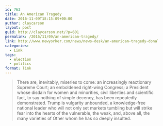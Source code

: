 ```yaml
---
id: 763
title: An American Tragedy
date: 2016-11-09T18:15:09+00:00
author: claycarson
layout: post
guid: http://claycarson.net/?p=601
permalink: /2016/11/09/an-american-tragedy/
link: http://www.newyorker.com/news/news-desk/an-american-tragedy-donald-trump
categories:
  - Link
tags:
  - election
  - politics
format: link
---
```

> There are, inevitably, miseries to come: an increasingly reactionary Supreme Court; an emboldened right-wing Congress; a President whose disdain for women and minorities, civil liberties and scientific fact, to say nothing of simple decency, has been repeatedly demonstrated. Trump is vulgarity unbounded, a knowledge-free national leader who will not only set markets tumbling but will strike fear into the hearts of the vulnerable, the weak, and, above all, the many varieties of Other whom he has so deeply insulted.